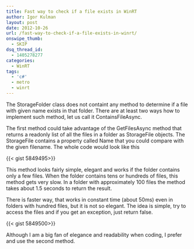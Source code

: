 ```yaml
---
title: Fast way to check if a file exists in WinRT
author: Igor Kulman
layout: post
date: 2012-10-26
url: /fast-way-to-check-if-a-file-exists-in-winrt/
onswipe_thumb:
  - SKIP
dsq_thread_id:
  - 1405278277
categories:
  - WinRT
tags:
  - 'c#'
  - metro
  - winrt
---
```

The StorageFolder class does not containt any method to determine if a file with given name exists in that folder. There are at least two ways how to implement such method, let us call it ContainsFileAsync.

The first method could take advantage of the GetFilesAsync method that returns a readonly list of all the files in a folder as StorageFile objects. The StorageFile contains a property called Name that you could compare with the given filename. The whole code would look like this

{{< gist 5849495>}}

This method looks fairly simple, elegant and works if the folder contains only a few files. When the folder contains tens or hundreds of files, this method gets very slow. In a folder with approximately 100 files the method takes about 1.5 seconds to return the result.

There is faster way, that works in constant time (about 50ms) even in folders with hundred files, but it is not so elegant. The idea is simple, try to access the files and if you get an exception, just return false.

{{< gist 5849500>}}

Although I am a big fan of elegance and readability when coding, I prefer and use the second method.